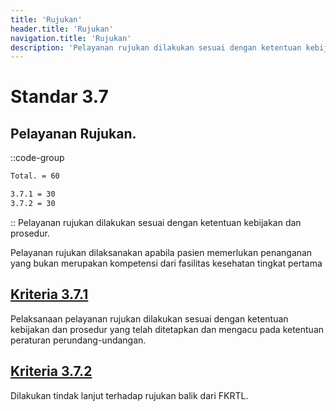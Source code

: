 ```yaml
---
title: 'Rujukan'
header.title: 'Rujukan'
navigation.title: 'Rujukan'
description: 'Pelayanan rujukan dilakukan sesuai dengan ketentuan kebijakan dan prosedur.'
---
```


# Standar 3.7 
## Pelayanan Rujukan. 
::code-group
```bash [Nilai]
Total. = 60
```
```bash [Kriteria]
3.7.1 = 30
3.7.2 = 30
```
::
Pelayanan rujukan dilakukan sesuai dengan ketentuan kebijakan dan prosedur. 

Pelayanan rujukan dilaksanakan apabila pasien memerlukan penanganan yang bukan merupakan kompetensi dari fasilitas kesehatan tingkat pertama 

## [Kriteria 3.7.1](/3/7/1) 
Pelaksanaan pelayanan rujukan dilakukan sesuai dengan ketentuan kebijakan dan prosedur yang telah ditetapkan dan mengacu pada ketentuan peraturan perundang-undangan. 

## [Kriteria 3.7.2](/3/7/2) 
Dilakukan tindak lanjut terhadap rujukan balik dari FKRTL. 

